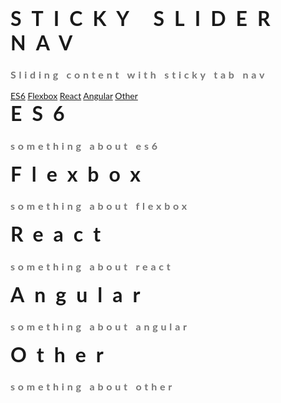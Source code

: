 <!DOCTYPE html>
<html lang="en" >
<head>
  <meta charset="UTF-8">
  <title>CodePen - Sticky Slider Navigation (Responsive)</title>
  <style>
    body {
  font-family: "Century Gothic", "Lato", sans-serif;
}

a {
  text-decoration: none;
}

.et-hero-tabs,
.et-slide {
  display: flex;
  flex-direction: column;
  justify-content: center;
  align-items: center;
  height: 100vh;
  position: relative;
  background: #eee;
  text-align: center;
  padding: 0 2em;
}
.et-hero-tabs h1,
.et-slide h1 {
  font-size: 2rem;
  margin: 0;
  letter-spacing: 1rem;
}
.et-hero-tabs h3,
.et-slide h3 {
  font-size: 1rem;
  letter-spacing: 0.3rem;
  opacity: 0.6;
}

.et-hero-tabs-container {
  display: flex;
  flex-direction: row;
  position: absolute;
  bottom: 0;
  width: 100%;
  height: 70px;
  box-shadow: 0 0 20px rgba(0, 0, 0, 0.1);
  background: #fff;
  z-index: 10;
}
.et-hero-tabs-container--top {
  position: fixed;
  top: 0;
}

.et-hero-tab {
  display: flex;
  justify-content: center;
  align-items: center;
  flex: 1;
  color: #000;
  letter-spacing: 0.1rem;
  transition: all 0.5s ease;
  font-size: 0.8rem;
}
.et-hero-tab:hover {
  color: white;
  background: rgba(102, 177, 241, 0.8);
  transition: all 0.5s ease;
}

.et-hero-tab-slider {
  position: absolute;
  bottom: 0;
  width: 0;
  height: 6px;
  background: #66B1F1;
  transition: left 0.3s ease;
}

@media (min-width: 800px) {
  .et-hero-tabs h1,
.et-slide h1 {
    font-size: 3rem;
  }
  .et-hero-tabs h3,
.et-slide h3 {
    font-size: 1rem;
  }

  .et-hero-tab {
    font-size: 1rem;
  }
}
  </style>

</head>
<body>
<!-- partial:index.partial.html -->
<!-- Hero -->
  <section class="et-hero-tabs">
    <h1>STICKY SLIDER NAV</h1>
    <h3>Sliding content with sticky tab nav</h3>
    <div class="et-hero-tabs-container">
      <a class="et-hero-tab" href="#tab-es6">ES6</a>
      <a class="et-hero-tab" href="#tab-flexbox">Flexbox</a>
      <a class="et-hero-tab" href="#tab-react">React</a>
      <a class="et-hero-tab" href="#tab-angular">Angular</a>
      <a class="et-hero-tab" href="#tab-other">Other</a>
      <span class="et-hero-tab-slider"></span>
    </div>
  </section>

  <!-- Main -->
  <main class="et-main">
    <section class="et-slide" id="tab-es6">
      <h1>ES6</h1>
      <h3>something about es6</h3>
    </section>
    <section class="et-slide" id="tab-flexbox">
      <h1>Flexbox</h1>
      <h3>something about flexbox</h3>
    </section>
    <section class="et-slide" id="tab-react">
      <h1>React</h1>
      <h3>something about react</h3>
    </section>
    <section class="et-slide" id="tab-angular">
      <h1>Angular</h1>
      <h3>something about angular</h3>
    </section>
    <section class="et-slide" id="tab-other">
      <h1>Other</h1>
      <h3>something about other</h3>
    </section>
  </main>
<!-- partial -->
  <script src='https://cdnjs.cloudflare.com/ajax/libs/jquery/3.1.0/jquery.min.js'></script>
  <script>
    class StickyNavigation {
  
  constructor() {
    this.currentId = null;
    this.currentTab = null;
    this.tabContainerHeight = 70;
    let self = this;
    $('.et-hero-tab').click(function() { 
      self.onTabClick(event, $(this)); 
    });
    $(window).scroll(() => { this.onScroll(); });
    $(window).resize(() => { this.onResize(); });
  }
  
  onTabClick(event, element) {
    event.preventDefault();
    let scrollTop = $(element.attr('href')).offset().top - this.tabContainerHeight + 1;
    $('html, body').animate({ scrollTop: scrollTop }, 600);
  }
  
  onScroll() {
    this.checkTabContainerPosition();
    this.findCurrentTabSelector();
  }
  
  onResize() {
    if(this.currentId) {
      this.setSliderCss();
    }
  }
  
  checkTabContainerPosition() {
    let offset = $('.et-hero-tabs').offset().top + $('.et-hero-tabs').height() - this.tabContainerHeight;
    if($(window).scrollTop() > offset) {
      $('.et-hero-tabs-container').addClass('et-hero-tabs-container--top');
    } 
    else {
      $('.et-hero-tabs-container').removeClass('et-hero-tabs-container--top');
    }
  }
  
  findCurrentTabSelector(element) {
    let newCurrentId;
    let newCurrentTab;
    let self = this;
    $('.et-hero-tab').each(function() {
      let id = $(this).attr('href');
      let offsetTop = $(id).offset().top - self.tabContainerHeight;
      let offsetBottom = $(id).offset().top + $(id).height() - self.tabContainerHeight;
      if($(window).scrollTop() > offsetTop && $(window).scrollTop() < offsetBottom) {
        newCurrentId = id;
        newCurrentTab = $(this);
      }
    });
    if(this.currentId != newCurrentId || this.currentId === null) {
      this.currentId = newCurrentId;
      this.currentTab = newCurrentTab;
      this.setSliderCss();
    }
  }
  
  setSliderCss() {
    let width = 0;
    let left = 0;
    if(this.currentTab) {
      width = this.currentTab.css('width');
      left = this.currentTab.offset().left;
    }
    $('.et-hero-tab-slider').css('width', width);
    $('.et-hero-tab-slider').css('left', left);
  }
  
}

new StickyNavigation();
  </script>

</body>
</html>
